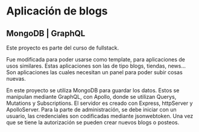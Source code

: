 # Aplicación de blogs

##  MongoDB | GraphQL

Este proyecto es parte del curso de fullstack.

Fue modificada para poder usarse como template, para aplicaciones de usos similares.
Estas aplicaciones son las de tipo blogs, tiendas, news...
Son aplicaciones las cuales necesitan un panel para poder subir cosas nuevas.

En este proyecto se utiliza MongoDB para guardar los datos.
Estos se manipulan mediante GraphQL, con Apollo, donde se utilizan Querys, Mutations y Subscriptions.
El servidor es creado con Express, httpServer y ApolloServer.
Para la parte de administración, se debe iniciar con un usuario, las credenciales son codificadas mediante jsonwebtoken.
Una vez que se tiene la autorización se pueden crear nuevos blogs o posteos.

